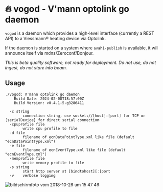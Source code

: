 # :fire: vogod - V'mann optolink go daemon

`vogod` is a daemon which provides a high-level interface (currently a REST API) to a Viessmann® heating device via Optolink.

If the daemon is started on a system where `avahi-publish` is available, it will announce itself via mdns/Zeroconf/Bonjour.

_This is beta quality software, not ready for deployment. Do not use, do not ingest, do not stare into beam._

## Usage
```
./vogod: V'mann optolink go daemon
    Build Date: 2024-02-08T18:57:00Z
    Build Version: v0.4.1-5-g3286411

  -c string
        connection string, use socket://[host]:[port] for TCP or [serialDevice] for direct serial connection
  -cpuprofile file
        write cpu profile to file
  -d file
        filename of ecnDataPointType.xml like file (default "ecnDataPointType.xml")
  -e file
        filename of ecnEventType.xml like file (default "ecnEventType.xml")
  -memprofile file
        write memory profile to file
  -s string
        start http server at [bindtohost][:]port
  -v    verbose logging
```

![bildschirmfoto vom 2018-10-26 um 15 47 46](https://user-images.githubusercontent.com/1384994/47570842-6bcfa880-d937-11e8-973f-54bb8b14c9c1.png)
